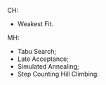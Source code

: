 CH:
- Weakest Fit.

MH:
- Tabu Search;
- Late Acceptance;
- Simulated Annealing;
- Step Counting Hill Climbing.
